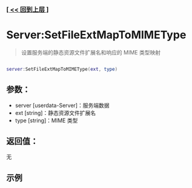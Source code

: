 ### [[ << 回到上层 ]](index.md)

# Server:SetFileExtMapToMIMEType

> 设置服务端的静态资源文件扩展名和响应的 MIME 类型映射

```lua

server:SetFileExtMapToMIMEType(ext, type)

```

## 参数：

+ server [userdata-Server]：服务端数据
+ ext [string]：静态资源文件扩展名
+ type [string]：MIME 类型

## 返回值：

无

## 示例

```lua

```